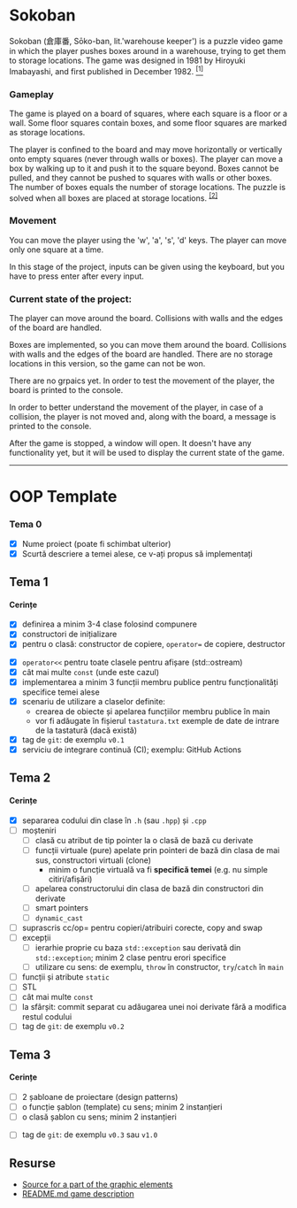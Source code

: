 # Sokoban


Sokoban (倉庫番, Sōko-ban, lit.'warehouse keeper') is a puzzle 
video game in which the player pushes boxes around in a warehouse,
trying to get them to storage locations. The game was designed in
1981 by Hiroyuki Imabayashi, and first published in December 1982.
[ <sup>[1]</sup> ](https://en.wikipedia.org/wiki/Sokoban)

### Gameplay

The game is played on a board of squares, where each square is a
floor or a wall. Some floor squares contain boxes, and some floor
squares are marked as storage locations.

The player is confined to the board and may move horizontally or
vertically onto empty squares (never through walls or boxes). The
player can move a box by walking up to it and push it to the
square beyond. Boxes cannot be pulled, and they cannot be pushed
to squares with walls or other boxes. The number of boxes equals
the number of storage locations. The puzzle is solved when all 
boxes are placed at storage locations.
<sup> [[2]](https://en.wikipedia.org/wiki/Sokoban#Gameplay) </sup>

### Movement

You can move the player using the 'w', 'a', 's', 'd' keys.
The player can move only one square at a time.

In this stage of the project, inputs can be given using the 
keyboard, but you have to press enter after every input.

### Current state of the project:

The player can move around the board. Collisions with walls and
the edges of the board are handled.

Boxes are implemented, so you can move them around the board.
Collisions with walls and the edges of the board are handled.
There are no storage locations in this version, so the game can 
not be won.

There are no grpaics yet. In order to test the
movement of the player, the board is printed to the console.

In order to better understand the movement of the player, in case
of a collision, the player is not moved and, along with the board,
a message is printed to the console.

After the game is stopped, a window will open. It doesn't have
any functionality yet, but it will be used to display the
current state of the game.

---

# OOP Template

### Tema 0

- [x] Nume proiect (poate fi schimbat ulterior)
- [x] Scurtă descriere a temei alese, ce v-ați propus să implementați

## Tema 1

#### Cerințe
- [x] definirea a minim 3-4 clase folosind compunere
- [x] constructori de inițializare
- [x] pentru o clasă: constructor de copiere, `operator=` de copiere, destructor
<!-- - [ ] pentru o altă clasă: constructor de mutare, `operator=` de mutare, destructor -->
<!-- - [ ] pentru o altă clasă: toate cele 5 funcții membru speciale -->
- [x] `operator<<` pentru toate clasele pentru afișare (std::ostream)
- [x] cât mai multe `const` (unde este cazul)
- [x] implementarea a minim 3 funcții membru publice pentru funcționalități specifice temei alese
- [x] scenariu de utilizare a claselor definite:
  - crearea de obiecte și apelarea funcțiilor membru publice în main
  - vor fi adăugate în fișierul `tastatura.txt` exemple de date de intrare de la tastatură (dacă există)
- [x] tag de `git`: de exemplu `v0.1`
- [x] serviciu de integrare continuă (CI); exemplu: GitHub Actions

## Tema 2

#### Cerințe
- [x] separarea codului din clase în `.h` (sau `.hpp`) și `.cpp`
- [ ] moșteniri
  - [ ] clasă cu atribut de tip pointer la o clasă de bază cu derivate
  - [ ] funcții virtuale (pure) apelate prin pointeri de bază din clasa de mai sus, constructori virtuali (clone)
    - minim o funcție virtuală va fi **specifică temei** (e.g. nu simple citiri/afișări)
  - [ ] apelarea constructorului din clasa de bază din constructori din derivate
  - [ ] smart pointers
  - [ ] `dynamic_cast`
- [ ] suprascris cc/op= pentru copieri/atribuiri corecte, copy and swap
- [ ] excepții
  - [ ] ierarhie proprie cu baza `std::exception` sau derivată din `std::exception`; minim 2 clase pentru erori specifice
  - [ ] utilizare cu sens: de exemplu, `throw` în constructor, `try`/`catch` în `main`
- [ ] funcții și atribute `static`
- [ ] STL
- [ ] cât mai multe `const`
- [ ] la sfârșit: commit separat cu adăugarea unei noi derivate fără a modifica restul codului
- [ ] tag de `git`: de exemplu `v0.2`

## Tema 3

#### Cerințe
- [ ] 2 șabloane de proiectare (design patterns)
- [ ] o funcție șablon (template) cu sens; minim 2 instanțieri
- [ ] o clasă șablon cu sens; minim 2 instanțieri
<!-- - [ ] o specializare pe funcție/clasă șablon -->
- [ ] tag de `git`: de exemplu `v0.3` sau `v1.0`

## Resurse

- [Source for a part of the graphic elements](https://opengameart.org/content/metallicorange-16px-orthogonal-tileset)
- [README.md game description](https://en.wikipedia.org/wiki/Sokoban)